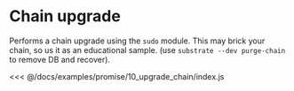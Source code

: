 # Chain upgrade

Performs a chain upgrade using the `sudo` module. This may brick your chain, so us it as an educational sample. (use `substrate --dev purge-chain` to remove DB and recover).

<<< @/docs/examples/promise/10_upgrade_chain/index.js
